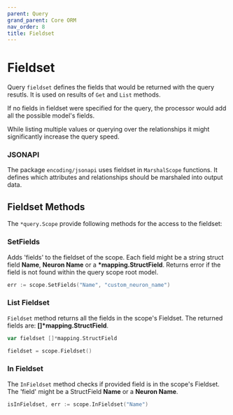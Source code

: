 ```yaml
---
parent: Query
grand_parent: Core ORM
nav_order: 8
title: Fieldset
---
```

# Fieldset

Query `fieldset` defines the fields that would be returned with the query resutls. It is used on results of `Get` and `List` methods.

If no fields in fieldset were specified for the query, the processor would add 
all the possible model's fields.

While listing multiple values or querying over the relationships it might significantly increase the query speed.

### JSONAPI

The package `encoding/jsonapi` uses fieldset in `MarshalScope` functions. It defines which attributes and relationships should be marshaled into output data. 

## Fieldset Methods

The `*query.Scope` provide following methods for the access to the fieldset:

### SetFields

Adds 'fields' to the fieldset of the scope. Each field might be a string struct field **Name**,  **Neuron Name** or a __*mapping.StructField__.
Returns error if the field is not found within the query scope root model.
```go
err := scope.SetFields("Name", "custom_neuron_name")
```

### List Fieldset

`Fieldset` method returns all the fields in the scope's Fieldset.
The returned fields are: __[]*mapping.StructField__.

```go
var fieldset []*mapping.StructField

fieldset = scope.Fieldset()
```

### In Fieldset

The `InFieldset` method checks if provided field is in the scope's Fieldset.
The 'field' might be a StructField **Name** or a **Neuron Name**.

```go
isInFieldset, err := scope.InFieldset("Name")
```
